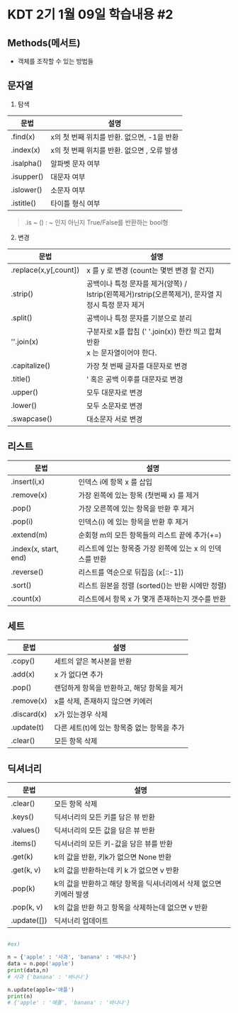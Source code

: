 # KDT 2기 1월 09일 학습내용 #2
## Methods(메서트)
- 객체를 조작할 수 있는 방법들

## 문자열

1. 탐색

문법|설명
---|---
.find(x)| x의 첫 번째 위치를 반환. 없으면, -1을 반환
.index(x)| x의 첫 번째 위치를 반환. 없으면 , 오류 발생
.isalpha()| 알파벳 문자 여부
.isupper()| 대문자 여부
.islower()| 소문자 여부
.istitle()| 타이틀 형식 여부
> .is ~ () : ~ 인지 아닌지  True/False를 반환하는 bool형

2. 변경

문법|설명
---|---
.replace(x,y[,count])| x 를 y 로 변경 (count는 몇번 변경 할 건지)
.strip()| 공백이나 특정 문자를 제거(양쪽) /<br/>lstrip(왼쪽제거)rstrip(오른쪽제거), 문자열 지정시 특정 문자 제거
.split()| 공백이나 특정 문자를 기분으로 분리
''.join(x)| 구분자로 x를 합침 (' '.join(x)) 한칸 띄고 합쳐 반환<br/> x 는 문자열이어야 한다.
.capitalize()| 가장 첫 번째 글자를 대문자로 변경
.title()| ' 혹은 공백 이후를 대문자로 변경
.upper()| 모두 대문자로 변경
.lower()| 모두 소문자로 변경
.swapcase()| 대소문자 서로 변경

## 리스트

문법|설명
---|---
.insert(i,x)| 인덱스 i에 항목 x 를 삽입
.remove(x)| 가장 왼쪽에 있는 항목 (첫번째 x) 를 제거
.pop() | 가장 오른쪽에 있는 항목을 반환 후 제거
.pop(i) | 인덱스(i) 에 있는 항목을 반환 후 제거
.extend(m) | 순회형 m의 모든 항목들의 리스트 끝에 추가(+=)
.index(x, start, end)| 리스트에 있는 항목중 가장 왼쪽에 있는 x 의 인덱스를 반환
.reverse()| 리스트를 역순으로 뒤집음 (x[::-1])
.sort()| 리스트 원본을 정렬 (sorted()는 반환 시에만 정렬)
.count(x)| 리스트에서 항목 x 가 몇개 존재하는지 갯수를 반환

## 세트

문법|설명
---|---
.copy()| 세트의 얕은 복사본을 반환
.add(x)| x 가 없다면 추가
.pop()| 랜덤하게 항목을 반환하고, 해당 항목을 제거
.remove(x)| x를 삭제, 존재하지 않으면 키에러
.discard(x)| x가 있는경우 삭제
.update(t)| 다른 세트(t)에 있는 항목중 없는 항목을 추가
.clear()| 모든 항목 삭제
 
## 딕셔너리

문법|설명
---|---
.clear()| 모든 항목 삭제
.keys()| 딕셔너리의 모든 키를 담은 뷰 반환
.values()| 딕셔너리의 모든 값을 담은 뷰 반환
.items()| 딕셔너리의 모든 키-값을 담은 뷰를 반환
.get(k)| k의 값을 반환, 키k가 없으면 None 반환
.get(k, v)| k의 값을 반환하는데 키 k 가 없으면 v 반환
.pop(k)| k의 값을 반환하고 해당 항목을 딕셔너리에서 삭제 없으면 키에러 발생
.pop(k, v)| k의 값을 반환 하고 항목을 삭제하는데 없으면 v 반환
.update([])| 딕셔너리 업데이트

```py

#ex)

n = {'apple' : '사과', 'banana' : '바나나'}
data = n.pop('apple')
print(data,n)
# 사과 {'banana' : '바나나'}

n.update(apple='애플')
print(n)
# {'apple' : '애플', 'banana' : '바나나'}
